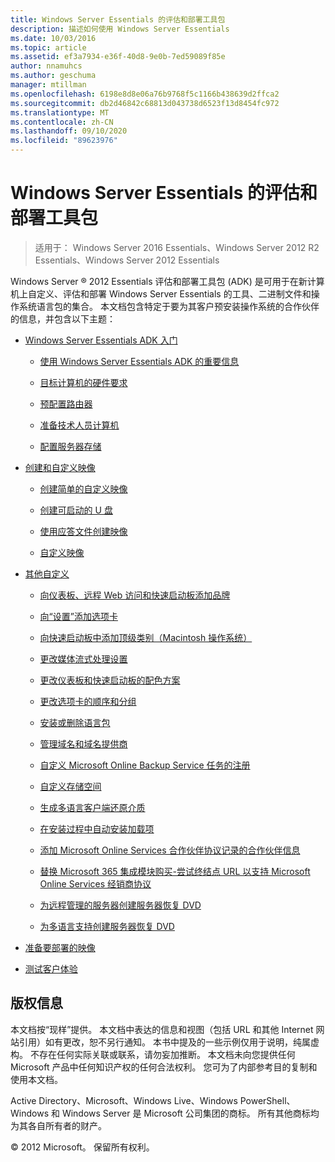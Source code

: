 ```yaml
---
title: Windows Server Essentials 的评估和部署工具包
description: 描述如何使用 Windows Server Essentials
ms.date: 10/03/2016
ms.topic: article
ms.assetid: ef3a7934-e36f-40d8-9e0b-7ed59089f85e
author: nnamuhcs
ms.author: geschuma
manager: mtillman
ms.openlocfilehash: 6198e8d8e06a76b9768f5c1166b438639d2ffca2
ms.sourcegitcommit: db2d46842c68813d043738d6523f13d8454fc972
ms.translationtype: MT
ms.contentlocale: zh-CN
ms.lasthandoff: 09/10/2020
ms.locfileid: "89623976"
---
```

# <a name="assessment-and-deployment-kit-for-windows-server-essentials"></a>Windows Server Essentials 的评估和部署工具包

>适用于： Windows Server 2016 Essentials、Windows Server 2012 R2 Essentials、Windows Server 2012 Essentials

Windows Server &reg; 2012 Essentials 评估和部署工具包 (ADK) 是可用于在新计算机上自定义、评估和部署 Windows Server Essentials 的工具、二进制文件和操作系统语言包的集合。 本文档包含特定于要为其客户预安装操作系统的合作伙伴的信息，并包含以下主题：


-   [Windows Server Essentials ADK 入门](Getting-Started-with-the-Windows-Server-Essentials-ADK.md)

    -   [使用 Windows Server Essentials ADK 的重要信息](Important-Information-for-Using-the-Windows-Server-Essentials-ADK.md)

    -   [目标计算机的硬件要求](Hardware-Requirements-for-the-Target-Computer.md)

    -   [预配置路由器](Preconfiguring-a-Router.md)

    -   [准备技术人员计算机](Prepare-the-Technician-Computer.md)

    -   [配置服务器存储](Configure-Server-Storage.md)

-   [创建和自定义映像](Creating-and-Customizing-the-Image.md)

    -   [创建简单的自定义映像](Create-a-Simple-Customized-Image.md)

    -   [创建可启动的 U 盘](Create-a-Bootable-USB-Flash-Drive.md)

    -   [使用应答文件创建映像](Create-an-Image-By-Using-Answer-Files.md)

    -   [自定义映像](Customize-the-Image.md)

-   [其他自定义](Additional-Customizations.md)

    -   [向仪表板、远程 Web 访问和快速启动板添加品牌](Add-Branding-to-the-Dashboard--Remote-Web-Access--and-Launchpad.md)

    -   [向“设置”添加选项卡](Add-a-Tab-to-Settings.md)

    -   [向快速启动板中添加顶级类别（Macintosh 操作系统）](Add-Top-Level-Categories-to-the-Launchpad--Macintosh-Operating-System-.md)

    -   [更改媒体流式处理设置](Change-Media-Streaming-Settings.md)

    -   [更改仪表板和快速启动板的配色方案](Change-the-Color-Scheme-of-the-Dashboard-and-Launchpad.md)

    -   [更改选项卡的顺序和分组](Change-the-Order-and-Grouping-of-Tabs.md)

    -   [安装或删除语言包](Install-or-Remove-Language-Packs.md)

    -   [管理域名和域名提供商](Manage-Domain-Names-and-Domain-Name-Providers.md)

    -   [自定义 Microsoft Online Backup Service 任务的注册](Customize-Sign-Up-for-Microsoft-Online-Backup-Service-task.md)

    -   [自定义存储空间](Customize-Storage-Spaces.md)

    -   [生成多语言客户端还原介质](Build-Multi-Language-Client-Restore-Media.md)

    -   [在安装过程中自动安装加载项](Automate-Installation-of-Add-Ins-During-Setup.md)

    -   [添加 Microsoft Online Services 合作伙伴协议记录的合作伙伴信息](Add-Microsoft-Online-Service-Partner-Agreement-Partner-of-Record-Information.md)

    -   [替换 Microsoft 365 集成模块购买-尝试终结点 URL 以支持 Microsoft Online Services 经销商协议](Replace-O365-Integration-Module-Buy-Try-Endpoint-URL-in-Support-of-Microsoft-Online-Service-Reseller-Agreement.md)

    -   [为远程管理的服务器创建服务器恢复 DVD](Create-a-Server-Recovery-DVD-for-Remotely-Administered-Servers.md)

    -   [为多语言支持创建服务器恢复 DVD](Create-a-Server-Recovery-DVD-for-Multi-Language-Support.md)

-   [准备要部署的映像](Preparing-the-Image-for-Deployment.md)

-   [测试客户体验](Testing-the-Customer-Experience.md)


## <a name="copyright-information"></a>版权信息
 本文档按“现样”提供。 本文档中表达的信息和视图（包括 URL 和其他 Internet 网站引用）如有更改，恕不另行通知。 本书中提及的一些示例仅用于说明，纯属虚构。 不存在任何实际关联或联系，请勿妄加推断。 本文档未向您提供任何 Microsoft 产品中任何知识产权的任何合法权利。 您可为了内部参考目的复制和使用本文档。

 Active Directory、Microsoft、Windows Live、Windows PowerShell、Windows 和 Windows Server 是 Microsoft 公司集团的商标。 所有其他商标均为其各自所有者的财产。

 &copy; 2012 Microsoft。 保留所有权利。
